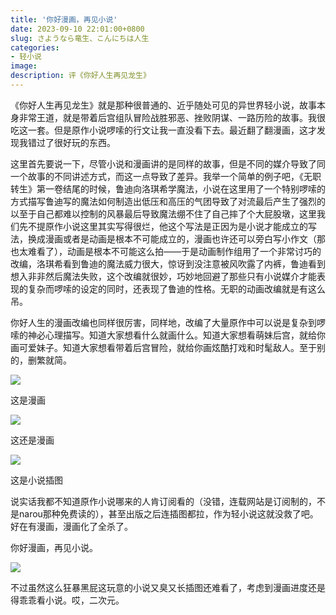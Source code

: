 ```yaml
---
title: '你好漫画，再见小说'
date: 2023-09-10 22:01:00+0800
slug: さようなら竜生、こんにちは人生
categories:
- 轻小说
image: 
description: 评《你好人生再见龙生》
---
```


《你好人生再见龙生》就是那种很普通的、近乎随处可见的异世界轻小说，故事本身非常王道，就是带着后宫组队冒险战胜邪恶、挫败阴谋、一路历险的故事。我很吃这一套。但是原作小说啰嗦的行文让我一直没看下去。最近翻了翻漫画，这才发现我错过了很好玩的东西。

这里首先要说一下，尽管小说和漫画讲的是同样的故事，但是不同的媒介导致了同一个故事的不同讲述方式，而这一点导致了差异。我举一个简单的例子吧，《无职转生》第一卷结尾的时候，鲁迪向洛琪希学魔法，小说在这里用了一个特别啰嗦的方式描写鲁迪写的魔法如何制造出低压和高压的气团导致了对流最后产生了强烈的以至于自己都难以控制的风暴最后导致魔法绷不住了自己摔了个大屁股墩，这里我们先不提原作小说这里其实写得很烂，他这个写法是正因为是小说才能成立的写法，换成漫画或者是动画是根本不可能成立的，漫画也许还可以旁白写小作文（那也太难看了），动画是根本不可能这么拍——于是动画制作组用了一个非常讨巧的改编，洛琪希看到鲁迪的魔法威力很大，惊讶到没注意被风吹露了内裤，鲁迪看到想入非非然后魔法失败，这个改编就很妙，巧妙地回避了那些只有小说媒介才能表现的复杂而啰嗦的设定的同时，还表现了鲁迪的性格。无职的动画改编就是有这么吊。

你好人生的漫画改编也同样很厉害，同样地，改编了大量原作中可以说是复杂到啰嗦的神必心理描写。知道大家想看什么就画什么。知道大家想看萌妹后宫，就给你画可爱妹子。知道大家想看带着后宫冒险，就给你画炫酷打戏和时髦敌人。至于别的，删繁就简。

![](https://img.amamiyayuuko.com/202309102229596.webp)

这是漫画

![](https://img.amamiyayuuko.com/202309102229042.webp)

这还是漫画

![](https://img.amamiyayuuko.com/202309102229045.webp)

这是小说插图

说实话我都不知道原作小说哪来的人肯订阅看的（没错，连载网站是订阅制的，不是narou那种免费读的），甚至出版之后连插图都拉，作为轻小说这就没救了吧。好在有漫画，漫画化了全杀了。

你好漫画，再见小说。

![](https://img.amamiyayuuko.com/202309102234606.jpg)

不过虽然这么狂暴黑屁这玩意的小说又臭又长插图还难看了，考虑到漫画进度还是得乖乖看小说。哎，二次元。